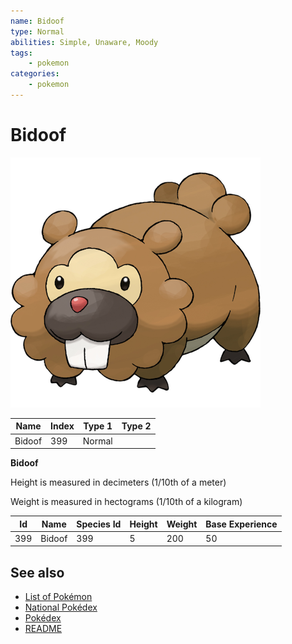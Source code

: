```yaml
---
name: Bidoof
type: Normal
abilities: Simple, Unaware, Moody
tags:
    - pokemon
categories:
    - pokemon
---
```


# Bidoof


![Bidoof](images/399.png)

| **Name** | **Index** | **Type 1** | **Type 2** |
|----|----|----|----|
| Bidoof | 399 | Normal  |  |

**Bidoof** 


Height is measured in decimeters (1/10th of a meter)

Weight is measured in hectograms (1/10th of a kilogram)

| **Id** | **Name** | **Species Id** | **Height** | **Weight** | **Base Experience** |
|--------|----------|----------------|------------|------------|---------------------|
| 399 | Bidoof | 399 | 5 | 200 | 50 |


## See also

- [List of Pokémon](../pokemon.md)
- [National Pokédex](../national_pokedex.md)
- [Pokédex](../pokedex.md)
- [README](../README.md)
